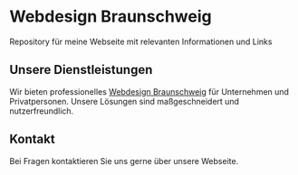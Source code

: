 # Webdesign Braunschweig

Repository für meine Webseite mit relevanten Informationen und Links

## Unsere Dienstleistungen

Wir bieten professionelles [Webdesign Braunschweig](https://firmencharisma.de/webdesign-braunschweig/) für Unternehmen und Privatpersonen. Unsere Lösungen sind maßgeschneidert und nutzerfreundlich.

## Kontakt

Bei Fragen kontaktieren Sie uns gerne über unsere Webseite.
